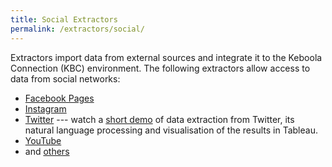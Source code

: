 ```yaml
---
title: Social Extractors
permalink: /extractors/social/
---
```


Extractors import data from external sources and integrate it to the Keboola Connection (KBC) environment.
The following extractors allow access to data from social networks:

- [Facebook Pages](/extractors/social/facebook/)
- [Instagram](/extractors/social/instagram/)
- [Twitter](/extractors/social/twitter/) --- watch a [short demo](https://www.youtube.com/watch?v=dx03hlA7dTo)
of data extraction from Twitter, its natural language processing and visualisation of the results in Tableau.
- [YouTube](/extractors/social/youtube/)
- and [others](https://components.keboola.com/components)
